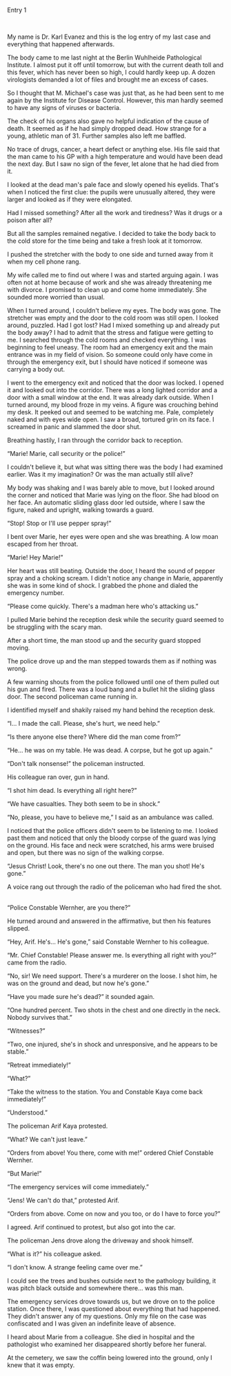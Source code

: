 Entry 1  

  

My name is Dr. Karl Evanez and this is the log entry of my last case and everything that happened afterwards.  

The body came to me last night at the Berlin Wuhlheide Pathological Institute. I almost put it off until tomorrow, but with the current death toll and this fever, which has never been so high, I could hardly keep up. A dozen virologists demanded a lot of files and brought me an excess of cases.  

So I thought that M. Michael's case was just that, as he had been sent to me again by the Institute for Disease Control. However, this man hardly seemed to have any signs of viruses or bacteria.  

The check of his organs also gave no helpful indication of the cause of death. It seemed as if he had simply dropped dead. How strange for a young, athletic man of 31. Further samples also left me baffled.  

No trace of drugs, cancer, a heart defect or anything else. His file said that the man came to his GP with a high temperature and would have been dead the next day. But I saw no sign of the fever, let alone that he had died from it.  

I looked at the dead man's pale face and slowly opened his eyelids. That's when I noticed the first clue: the pupils were unusually altered, they were larger and looked as if they were elongated.  

Had I missed something? After all the work and tiredness? Was it drugs or a poison after all?  

But all the samples remained negative. I decided to take the body back to the cold store for the time being and take a fresh look at it tomorrow.  

I pushed the stretcher with the body to one side and turned away from it when my cell phone rang.  

My wife called me to find out where I was and started arguing again. I was often not at home because of work and she was already threatening me with divorce. I promised to clean up and come home immediately. She sounded more worried than usual.  

When I turned around, I couldn't believe my eyes. The body was gone. The stretcher was empty and the door to the cold room was still open. I looked around, puzzled. Had I got lost? Had I mixed something up and already put the body away? I had to admit that the stress and fatigue were getting to me. I searched through the cold rooms and checked everything. I was beginning to feel uneasy. The room had an emergency exit and the main entrance was in my field of vision. So someone could only have come in through the emergency exit, but I should have noticed if someone was carrying a body out.  

I went to the emergency exit and noticed that the door was locked. I opened it and looked out into the corridor. There was a long lighted corridor and a door with a small window at the end. It was already dark outside. When I turned around, my blood froze in my veins. A figure was crouching behind my desk. It peeked out and seemed to be watching me. Pale, completely naked and with eyes wide open. I saw a broad, tortured grin on its face. I screamed in panic and slammed the door shut.  

Breathing hastily, I ran through the corridor back to reception.  

“Marie! Marie, call security or the police!”  

I couldn't believe it, but what was sitting there was the body I had examined earlier. Was it my imagination? Or was the man actually still alive?  

My body was shaking and I was barely able to move, but I looked around the corner and noticed that Marie was lying on the floor. She had blood on her face. An automatic sliding glass door led outside, where I saw the figure, naked and upright, walking towards a guard.  

“Stop! Stop or I'll use pepper spray!”  

I bent over Marie, her eyes were open and she was breathing. A low moan escaped from her throat.  

“Marie! Hey Marie!”  

Her heart was still beating. Outside the door, I heard the sound of pepper spray and a choking scream. I didn't notice any change in Marie, apparently she was in some kind of shock. I grabbed the phone and dialed the emergency number.  

“Please come quickly. There's a madman here who's attacking us.”  

I pulled Marie behind the reception desk while the security guard seemed to be struggling with the scary man.  

After a short time, the man stood up and the security guard stopped moving.  

The police drove up and the man stepped towards them as if nothing was wrong.  

A few warning shouts from the police followed until one of them pulled out his gun and fired. There was a loud bang and a bullet hit the sliding glass door. The second policeman came running in.  

I identified myself and shakily raised my hand behind the reception desk.  

“I... I made the call. Please, she's hurt, we need help.”  

“Is there anyone else there? Where did the man come from?”  

“He... he was on my table. He was dead. A corpse, but he got up again.”  

“Don't talk nonsense!” the policeman instructed.  

His colleague ran over, gun in hand.  

“I shot him dead. Is everything all right here?”  

“We have casualties. They both seem to be in shock.”  

“No, please, you have to believe me,” I said as an ambulance was called.  

I noticed that the police officers didn't seem to be listening to me. I looked past them and noticed that only the bloody corpse of the guard was lying on the ground. His face and neck were scratched, his arms were bruised and open, but there was no sign of the walking corpse.  

“Jesus Christ! Look, there's no one out there. The man you shot! He's gone.”  

A voice rang out through the radio of the policeman who had fired the shot.  

“Police Constable Wernher, are you there?”  

He turned around and answered in the affirmative, but then his features slipped.  

“Hey, Arif. He's... He's gone,” said Constable Wernher to his colleague.  

“Mr. Chief Constable! Please answer me. Is everything all right with you?” came from the radio.  

“No, sir! We need support. There's a murderer on the loose. I shot him, he was on the ground and dead, but now he's gone.”  

“Have you made sure he's dead?” it sounded again.  

“One hundred percent. Two shots in the chest and one directly in the neck. Nobody survives that.”  

“Witnesses?”  

“Two, one injured, she's in shock and unresponsive, and he appears to be stable.”  

“Retreat immediately!”  

“What?”  

“Take the witness to the station. You and Constable Kaya come back immediately!”  

“Understood.”  

The policeman Arif Kaya protested.  

“What? We can't just leave.”  

“Orders from above! You there, come with me!” ordered Chief Constable Wernher.  

“But Marie!”  

“The emergency services will come immediately.”  

“Jens! We can't do that,” protested Arif.  

“Orders from above. Come on now and you too, or do I have to force you?”  

I agreed. Arif continued to protest, but also got into the car.  

The policeman Jens drove along the driveway and shook himself.  

“What is it?” his colleague asked.  

“I don't know. A strange feeling came over me.”  

I could see the trees and bushes outside next to the pathology building, it was pitch black outside and somewhere there... was this man.  

The emergency services drove towards us, but we drove on to the police station. Once there, I was questioned about everything that had happened. They didn't answer any of my questions. Only my file on the case was confiscated and I was given an indefinite leave of absence.  

I heard about Marie from a colleague. She died in hospital and the pathologist who examined her disappeared shortly before her funeral.  

At the cemetery, we saw the coffin being lowered into the ground, only I knew that it was empty.  

  
